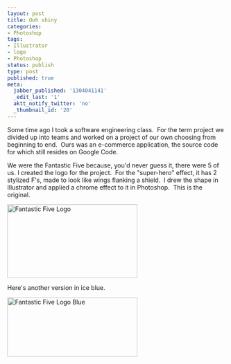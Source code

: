 ```yaml
---
layout: post
title: Ooh shiny
categories:
- Photoshop
tags:
- Illustrator
- logo
- Photoshop
status: publish
type: post
published: true
meta:
  jabber_published: '1304041141'
  _edit_last: '1'
  aktt_notify_twitter: 'no'
  _thumbnail_id: '20'
---
```

Some time ago I took a software engineering class.  For the term project we divided up into teams and worked on a project of our own choosing from beginning to end.  Ours was an e-commerce application, the source code for which still resides on Google Code.

We were the Fantastic Five because, you'd never guess it, there were 5 of us. I created the logo for the project.  For the "super-hero" effect, it has 2 stylized F's, made to look like wings flanking a shield.  I drew the shape in Illustrator and applied a chrome effect to it in Photoshop.  This is the original.

<a href="http://www.yentran.org/blog/wp-content/uploads/2011/04/f5flogo.png" rel="prettyPhoto"><img src="http://www.yentran.org/blog/wp-content/uploads/2011/04/f5flogo.png?w=300" alt="Fantastic Five Logo" width="300" height="170" /></a>

Here's another version in ice blue.

<a href="http://www.yentran.org/blog/wp-content/uploads/2011/04/f5flogoblue.png" rel="prettyPhoto"><img src="http://www.yentran.org/blog/wp-content/uploads/2011/04/f5flogoblue.png?w=300" alt="Fantastic Five Logo Blue" width="300" height="137" /></a>
